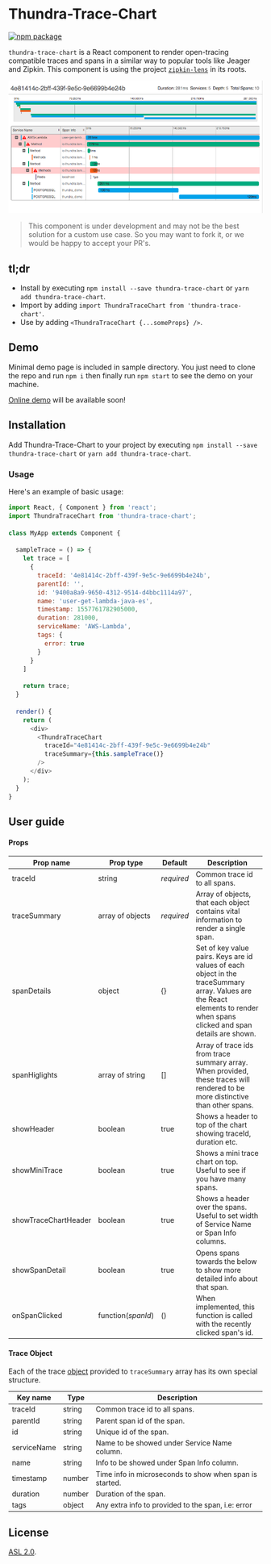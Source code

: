 # Thundra-Trace-Chart

[![npm package][npm-badge]][npm]

[npm-badge]: https://img.shields.io/npm/v/thundra-trace-chart.png?style=flat-square
[npm]: https://www.npmjs.org/package/thundra-trace-chart

`thundra-trace-chart` is a React component to render open-tracing compatible traces and spans in a similar way to popular tools like Jeager and Zipkin. This component is using the project [`zipkin-lens`](https://github.com/apache/incubator-zipkin/tree/master/zipkin-lens) in its roots.

![Alt thundra trace chart](misc/sample-trace-chart.png?raw=true "Sample Trace Chart")

> This component is under development and may not be the best solution for a custom use case. So you may want to fork it, or we would be happy to accept your PR's.

## tl;dr

* Install by executing `npm install --save thundra-trace-chart` or `yarn add thundra-trace-chart`.
* Import by adding `import ThundraTraceChart from 'thundra-trace-chart'`.
* Use by adding `<ThundraTraceChart {...someProps} />`.

## Demo

Minimal demo page is included in sample directory. You just need to clone the repo and run `npm i` then finally run `npm start` to see the demo on your machine.

[Online demo]() will be available soon!

## Installation

Add Thundra-Trace-Chart to your project by executing `npm install --save thundra-trace-chart` or `yarn add thundra-trace-chart`.

### Usage

Here's an example of basic usage:

```js
import React, { Component } from 'react';
import ThundraTraceChart from 'thundra-trace-chart';

class MyApp extends Component {

  sampleTrace = () => {
    let trace = [
      {
        traceId: '4e81414c-2bff-439f-9e5c-9e6699b4e24b',
        parentId: '',
        id: '9400a8a9-9650-4312-9514-d4bbc1114a97',
        name: 'user-get-lambda-java-es',
        timestamp: 1557761782905000,
        duration: 281000,
        serviceName: 'AWS-Lambda',
        tags: {
          error: true
        }
      }
    ]

    return trace;
  }

  render() {
    return (
      <div>
        <ThundraTraceChart
          traceId="4e81414c-2bff-439f-9e5c-9e6699b4e24b"
          traceSummary={this.sampleTrace()}
        />
      </div>
    );
  }
}
```

## User guide

#### Props

|Prop name|Prop type|Default|Description|
|----|----|----|----|
|traceId|string|*required*|Common trace id to all spans.|
|traceSummary|array of objects|*required*|Array of objects, that each object contains vital information to render a single span.|
|spanDetails|object|{}|Set of key value pairs. Keys are id values of each object in the traceSummary array. Values are the React elements to render when spans clicked and span details are shown.|
|spanHiglights|array of string|[]|Array of trace ids from trace summary array. When provided, these traces will rendered to be more distinctive than other spans.|
|showHeader|boolean|true|Shows a header to top of the chart showing traceId, duration etc.|
|showMiniTrace|boolean|true|Shows a mini trace chart on top. Useful to see if you have many spans.|
|showTraceChartHeader|boolean|true|Shows a header over the spans. Useful to set width of Service Name or Span Info columns.|
|showSpanDetail|boolean|true|Opens spans towards the below to show more detailed info about that span.|
|onSpanClicked|function(*spanId*)|()|When implemented, this function is called with the recently clicked span's id.|

#### Trace Object 

Each of the trace [object](https://github.com/thundra-io/thundra-trace-chart/blob/master/demo/src/sampleTrace.js) provided to `traceSummary` array has its own special structure.

|Key name|Type|Description|
|----|----|----|
|traceId|string|Common trace id to all spans.|
|parentId|string|Parent span id of the span.|
|id|string|Unique id of the span.|
|serviceName|string|Name to be showed under Service Name column.|
|name|string|Info to be showed under Span Info column.|
|timestamp|number|Time info in microseconds to show when span is started.|
|duration|number|Duration of the span.|
|tags|object|Any extra info to provided to the span, i.e: error|

## License

[ASL 2.0](LICENSE).

